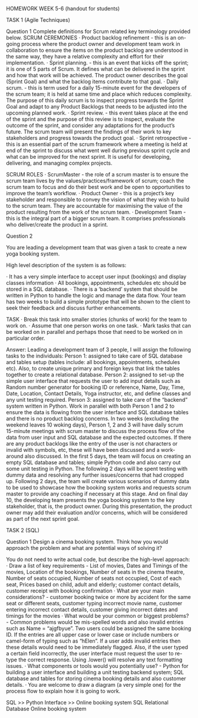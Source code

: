 HOMEWORK WEEK 5-6
(handout for students)


TASK 1 (Agile Techniques)

Question 1
Complete definitions for Scrum related key terminology provided below.
SCRUM CEREMONIES
·        Product backlog refinement - this is an on-going process where the product owner and development team work in collaboration to ensure the items on the product backlog are understood in the same way, they have a relative complexity and effort for their implementation. 
·        Sprint planning. - this is an event that kicks off the sprint; it is one of 5 parts of Scrum. It defines what can be delivered in the sprint and how that work will be achieved. The product owner describes the goal (Sprint Goal) and what the backlog items contribute to that goal. 
·        Daily scrum. - this is term used for a daily 15-minute event for the developers of the scrum team; it is held at same time and place which reduces complexity. The purpose of this daily scrum is to inspect progress towards the Sprint Goal and adapt to any Product Backlogs that needs to be adjusted into the upcoming planned work.
·        Sprint review. - this event takes place at the end of the sprint and the purpose of this review is to inspect, evaluate the outcome of the sprint, and consider any adaptations for the product’s future. The scrum team will present the findings of their work to key stakeholders and progress towards the product goal.
·        Sprint retrospective - this is an essential part of the scrum framework where a meeting is held at end of the sprint to discuss what went well during previous sprint cycle and what can be improved for the next sprint. It is useful for developing, delivering, and managing complex projects.
 
 SCRUM ROLES
·        ScrumMaster - the role of a scrum master is to ensure the scrum team lives by the values/practices/framework of scrum; coach the scrum team to focus and do their best work and be open to opportunities to improve the team’s workflow. 
·        Product Owner - this is a project’s key stakeholder and responsible to convey the vision of what they wish to build to the scrum team. They are accountable for maximising the value of the product resulting from the work of the scrum team.
·        Development Team - this is the integral part of a bigger scrum team. It comprises professionals who deliver/create the product in a sprint.
 
Question 2
 
You are leading a development team that was given a task to create a new yoga booking system.

High level description of the system is as follows:
 
·        It has a very simple interface to accept user input (bookings) and display classes information
·        All bookings, appointments, schedules etc should be stored in a SQL database.
·        There is a ‘backend’ system that should be written in Python to handle the logic and manage the data flow. 
Your team has two weeks to build a simple prototype that will be shown to the client to seek their feedback and discuss further enhancements.
 
TASK
·        Break this task into smaller stories (chunks of work) for the team to work on.
·        Assume that one person works on one task.
·        Mark tasks that can be worked on in parallel and perhaps those that need to be worked on in particular order.

Answer:
Leading a development team of 3 people, I will assign the following tasks to the individuals:
Person 1: assigned to take care of SQL database and tables setup (tables include: all bookings, appointments, schedules etc). Also, to create unique primary and foreign keys that link the tables together to create a relational database.
Person 2: assigned to set-up the simple user interface that requests the user to add input details such as Random number generator for booking ID or reference, Name, Day, Time, Date, Location, Contact Details, Yoga instructor, etc, and define classes and any unit testing required.
Person 3: assigned to take care of the “backend” system written in Python. Work in parallel with both Person 1 and 2 to ensure the data is flowing from the user interface and SQL database tables and there is no product backlog concerns.
In two weeks (excluding the weekend leaves 10 woking days), Person 1, 2 and 3 will have daily scrum 15-minute meetings with scrum master to discuss the process flow of the data from user input and SQL database and the expected outcomes. If there are any product backlogs like the entry of the user is not characters or invalid with symbols, etc, these will have been discussed and a work-around also discussed.
In the first 5 days, the team will focus on creating an empty SQL database and tables; simple Python code and also carry out some unit testing in Python. The following 2 days will be spent testing with dummy data and resolving any further issues/concerns that had cropped up.
Following 2 days, the team will create various scenarios of dummy data to be used to showcase how the booking system works and requests scrum master to provide any coaching if necessary at this stage.
And on final day 10, the developing team presents the yoga booking system to the key stakeholder, that is, the product owner. During this presentation, the product owner may add their evaluation and/or concerns, which will be considered as part of the next sprint goal.


TASK 2 (SQL)

Question 1
Design a cinema booking system.
Think how you would approach the problem and what are potential ways of solving it?


You do not need to write actual code, but describe the high-level approach:
·        Draw a list of key requirements - List of movies, Dates and Timings of the movies, Location of the bookings, Number of seats in the cinema theatre, Number of seats occupied, Number of seats not occupied, Cost of each seat, Prices based on child, adult and elderly; customer contact details, customer receipt with booking confirmation
·        What are your main considerations? - customer booking twice or more by accident for the same seat or different seats, customer typing incorrect movie name, customer entering incorrect contact details, customer giving incorrect dates and timings for the movies
·        What would be your common or biggest problems? - Common problems would be mis-spelled words and also invalid entries such as Name = “ajgfbyue”. Two users could be assigned the same booking ID. If the entries are all upper case or lower case or include numbers or camel-form of typing such as “hElen”.
If a user adds invalid entries then these details would need to be immediately flagged. Also, if the user typed a certain field incorrectly, the user interface must request the user to re-type the correct response. Using .lower() will resolve any text formatting issues. 
·        What components or tools would you potentially use? - Python for building a user interface and building a unit testing backend system; SQL database and tables for storing cinema booking details and also customer details.
·        You are welcome to draw a diagram (a very simple one) for the process flow to explain how  it is going to work.


SQL 			>> 		Python Interface 	>> 	Online booking system
SQL Relational Database
Online booking system